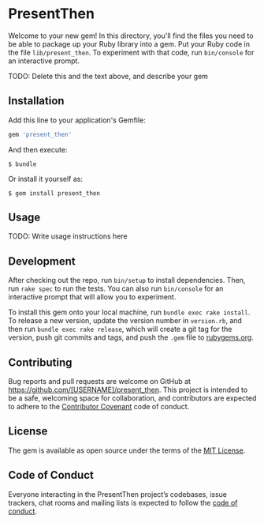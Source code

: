 # PresentThen

Welcome to your new gem! In this directory, you'll find the files you need to be able to package up your Ruby library into a gem. Put your Ruby code in the file `lib/present_then`. To experiment with that code, run `bin/console` for an interactive prompt.

TODO: Delete this and the text above, and describe your gem

## Installation

Add this line to your application's Gemfile:

```ruby
gem 'present_then'
```

And then execute:

    $ bundle

Or install it yourself as:

    $ gem install present_then

## Usage

TODO: Write usage instructions here

## Development

After checking out the repo, run `bin/setup` to install dependencies. Then, run `rake spec` to run the tests. You can also run `bin/console` for an interactive prompt that will allow you to experiment.

To install this gem onto your local machine, run `bundle exec rake install`. To release a new version, update the version number in `version.rb`, and then run `bundle exec rake release`, which will create a git tag for the version, push git commits and tags, and push the `.gem` file to [rubygems.org](https://rubygems.org).

## Contributing

Bug reports and pull requests are welcome on GitHub at https://github.com/[USERNAME]/present_then. This project is intended to be a safe, welcoming space for collaboration, and contributors are expected to adhere to the [Contributor Covenant](http://contributor-covenant.org) code of conduct.

## License

The gem is available as open source under the terms of the [MIT License](https://opensource.org/licenses/MIT).

## Code of Conduct

Everyone interacting in the PresentThen project’s codebases, issue trackers, chat rooms and mailing lists is expected to follow the [code of conduct](https://github.com/[USERNAME]/present_then/blob/master/CODE_OF_CONDUCT.md).
